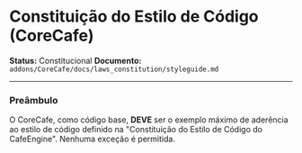 # Constituição do Estilo de Código (CoreCafe)

**Status:** Constitucional
**Documento:** `addons/CoreCafe/docs/laws_constitution/styleguide.md`

---

### **Preâmbulo**

O CoreCafe, como código base, **DEVE** ser o exemplo máximo de aderência ao estilo de código definido na "Constituição do Estilo de Código do CafeEngine". Nenhuma exceção é permitida.

